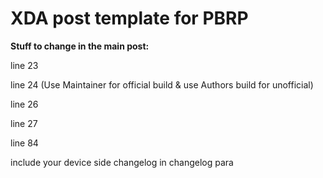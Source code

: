 # XDA post template for PBRP 


**Stuff to change in the main post:**


line 23

line 24 (Use Maintainer for official build & use Authors build for unofficial)

line 26

line 27

line 84

include your device side changelog in changelog para
